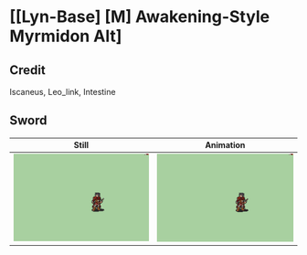 # [\[Lyn-Base\] \[M\] Awakening-Style Myrmidon Alt]

## Credit

Iscaneus, Leo_link, Intestine
	
## Sword

| Still | Animation |
| :---: | :-------: |
| ![Sword still](./Sword_000.png) | ![Sword animation](./Sword.gif) |
